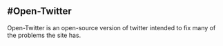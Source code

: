 #Open-Twitter
---
Open-Twitter is an open-source version of twitter intended to fix many of the problems the site has.

